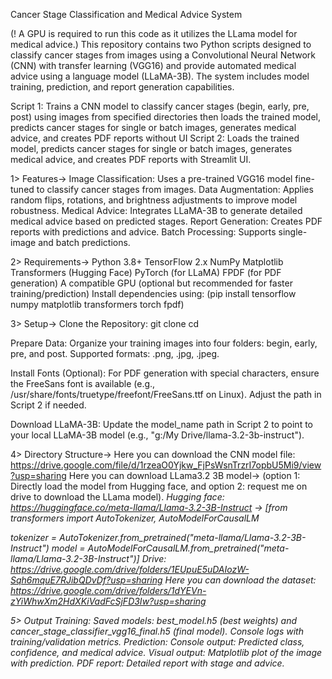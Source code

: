 Cancer Stage Classification and Medical Advice System

(! A GPU is required to run this code as it utilizes the LLama model for medical advice.)
This repository contains two Python scripts designed to classify cancer stages from images using a Convolutional Neural Network (CNN) with transfer learning (VGG16) and provide automated medical advice using a language model (LLaMA-3B). The system includes model training, prediction, and report generation capabilities.

Script 1: Trains a CNN model to classify cancer stages (begin, early, pre, post) using images from specified directories then loads the trained model, predicts cancer stages for single or batch images, generates medical advice, and creates PDF reports without UI
Script 2: Loads the trained model, predicts cancer stages for single or batch images, generates medical advice, and creates PDF reports with Streamlit UI.

1> Features->
Image Classification: Uses a pre-trained VGG16 model fine-tuned to classify cancer stages from images.
Data Augmentation: Applies random flips, rotations, and brightness adjustments to improve model robustness.
Medical Advice: Integrates LLaMA-3B to generate detailed medical advice based on predicted stages.
Report Generation: Creates PDF reports with predictions and advice.
Batch Processing: Supports single-image and batch predictions.

2> Requirements->
Python 3.8+
TensorFlow 2.x
NumPy
Matplotlib
Transformers (Hugging Face)
PyTorch (for LLaMA)
FPDF (for PDF generation)
A compatible GPU (optional but recommended for faster training/prediction)
Install dependencies using: (pip install tensorflow numpy matplotlib transformers torch fpdf)

3> Setup->
Clone the Repository: 
git clone <repository-url>
cd <repository-folder>

Prepare Data:
Organize your training images into four folders: begin, early, pre, and post.
Supported formats: .png, .jpg, .jpeg.

Install Fonts (Optional):
For PDF generation with special characters, ensure the FreeSans font is available (e.g., /usr/share/fonts/truetype/freefont/FreeSans.ttf on Linux). Adjust the path in Script 2 if needed.

Download LLaMA-3B:
Update the model_name path in Script 2 to point to your local LLaMA-3B model (e.g., "g:/My Drive/llama-3.2-3b-instruct").

4> Directory Structure->
Here you can download the CNN model file: https://drive.google.com/file/d/1rzeaO0Yjkw_FjPsWsnTrzrI7opbU5Mi9/view?usp=sharing
Here you can download LLama3.2 3B model-> (option 1: Directly load the model from Hugging face, and option 2: request me on drive to download the LLama model).
<i> Hugging face: https://huggingface.co/meta-llama/Llama-3.2-3B-Instruct -> 
[from transformers import AutoTokenizer, AutoModelForCausalLM

tokenizer = AutoTokenizer.from_pretrained("meta-llama/Llama-3.2-3B-Instruct")
model = AutoModelForCausalLM.from_pretrained("meta-llama/Llama-3.2-3B-Instruct")]
<ii> Drive: https://drive.google.com/drive/folders/1EUpuE5uDAIozW-Sqh6mquE7RJibQDvDf?usp=sharing
Here you can download the dataset: https://drive.google.com/drive/folders/1dYEVn-zYiWhwXm2HdXKiVadFcSjFD3Iw?usp=sharing

5> Output
Training:
Saved models: best_model.h5 (best weights) and cancer_stage_classifier_vgg16_final.h5 (final model).
Console logs with training/validation metrics.
Prediction:
Console output: Predicted class, confidence, and medical advice.
Visual output: Matplotlib plot of the image with prediction.
PDF report: Detailed report with stage and advice.

